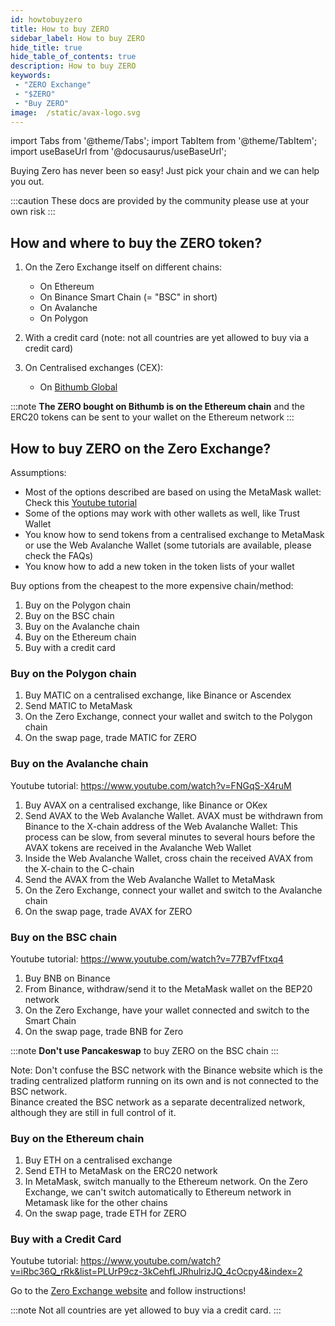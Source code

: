 ```yaml
---
id: howtobuyzero
title: How to buy ZERO
sidebar_label: How to buy ZERO
hide_title: true
hide_table_of_contents: true
description: How to buy ZERO
keywords:
 - "ZERO Exchange"
 - "$ZERO"
 - "Buy ZERO"
image:  /static/avax-logo.svg
---
```


import Tabs from '@theme/Tabs';
import TabItem from '@theme/TabItem';
import useBaseUrl from '@docusaurus/useBaseUrl';

Buying Zero has never been so easy! Just pick your chain and we can help you out.

:::caution
These docs are provided by the community please use at your own risk
:::

## How and where to buy the ZERO token?

1. On the Zero Exchange itself on different chains:
	* On Ethereum
	* On Binance Smart Chain (= "BSC" in short)
	* On Avalanche
	* On Polygon
	  
2. With a credit card (note: not all countries are yet allowed to buy via a credit card)
	  
3. On Centralised exchanges (CEX):
	* On [Bithumb Global](https://www.bithumb.pro/en-us)
	  
:::note
**The ZERO bought on Bithumb is on the Ethereum chain** and the ERC20 tokens can be sent to your wallet on the Ethereum network
:::

      
## How to buy ZERO on the Zero Exchange?

Assumptions:
* Most of the options described are based on using the MetaMask wallet: Check this [Youtube tutorial](https://youtu.be/UABV0xzYAEg)
* Some of the options may work with other wallets as well, like Trust Wallet
* You know how to send tokens from a centralised exchange to MetaMask or use the Web Avalanche Wallet (some tutorials are available, please check the FAQs)
* You know how to add a new token in the token lists of your wallet


Buy options from the cheapest to the more expensive chain/method:
1. Buy on the Polygon chain
1. Buy on the BSC chain
1. Buy on the Avalanche chain
1. Buy on the Ethereum chain
1. Buy with a credit card

### Buy on the Polygon chain

1. Buy MATIC on a centralised exchange, like Binance or Ascendex
1. Send MATIC to MetaMask
1. On the Zero Exchange, connect your wallet and switch to the Polygon chain
1. On the swap page, trade MATIC for ZERO


### Buy on the Avalanche chain

Youtube tutorial: https://www.youtube.com/watch?v=FNGqS-X4ruM

1. Buy AVAX on a centralised exchange, like Binance or OKex
1. Send AVAX to the Web Avalanche Wallet. AVAX must be withdrawn from Binance to the X-chain address of the Web Avalanche Wallet: This process can be slow, from several minutes to several hours before the AVAX tokens are received in the Avalanche Web Wallet
1. Inside the Web Avalanche Wallet, cross chain the received AVAX from the X-chain to the C-chain
1. Send the AVAX from the Web Avalanche Wallet to MetaMask
1. On the Zero Exchange, connect your wallet and switch to the Avalanche chain
1. On the swap page, trade AVAX for ZERO

### Buy on the BSC chain

Youtube tutorial: https://www.youtube.com/watch?v=77B7vfFtxq4

1. Buy BNB on Binance
1. From Binance, withdraw/send it to the MetaMask wallet on the BEP20 network
1. On the Zero Exchange, have your wallet connected and switch to the Smart Chain
1. On the swap page, trade BNB for Zero

:::note
**Don't use Pancakeswap** to buy ZERO on the BSC chain
:::
	  
Note: Don't confuse the BSC network with the Binance website which is the trading centralized platform running on its own and is not connected to the BSC network.  
Binance created the BSC network as a separate decentralized network, although they are still in full control of it.
	  
### Buy on the Ethereum chain
	  
1. Buy ETH on a centralised exchange
1. Send ETH to MetaMask on the ERC20 network
1. In MetaMask, switch manually to the Ethereum network.  On the Zero Exchange, we can't switch automatically to Ethereum network in Metamask like for the other chains
1. On the swap page, trade ETH for ZERO
	  
### Buy with a Credit Card

Youtube tutorial: https://www.youtube.com/watch?v=iRbc36Q_rRk&list=PLUrP9cz-3kCehfLJRhulrizJQ_4cOcpy4&index=2  

Go to the [Zero Exchange website](https://buy.0.exchange/) and follow instructions!

:::note
Not all countries are yet allowed to buy via a credit card.
:::
